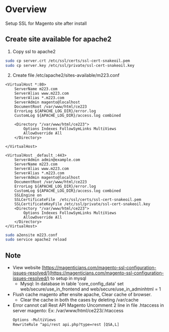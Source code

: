 # Overview
Setup SSL for Magento site after install

## Create site available for apache2
1. Copy ssl to apache2
```bash
sudo cp server.crt /etc/ssl/certs/ssl-cert-snakeoil.pem
sudo cp server.key /etc/ssl/private/ssl-cert-snakeoil.key
```
2. Create file /etc/apache2/sites-available/m223.conf
```text
<VirtualHost *:80>
    ServerName m223.com
    ServerAlias www.m223.com
    ServerAlias *.m223.com
    ServerAdmin magento@localhost
    DocumentRoot /var/www/html/ce223
	ErrorLog ${APACHE_LOG_DIR}/error.log
    CustomLog ${APACHE_LOG_DIR}/access.log combined

    <Directory "/var/www/html/ce223">
        Options Indexes FollowSymLinks MultiViews
        AllowOverride All
    </Directory>

</VirtualHost>

<VirtualHost _default_:443>
    ServerAdmin admin@example.com
    ServerName m223.com
    ServerAlias www.m223.com
    ServerAlias *.m223.com
    ServerAdmin magento@localhost
    DocumentRoot /var/www/html/ce223
    ErrorLog ${APACHE_LOG_DIR}/error.log
    CustomLog ${APACHE_LOG_DIR}/access.log combined
    SSLEngine on
    SSLCertificateFile  /etc/ssl/certs/ssl-cert-snakeoil.pem
    SSLCertificateKeyFile /etc/ssl/private/ssl-cert-snakeoil.key
    <Directory "/var/www/html/ce223">
        Options Indexes FollowSymLinks MultiViews
        AllowOverride All
    </Directory>
</VirtualHost>
```
```bash
sudo a2ensite m223.conf
sudo service apache2 reload
```
## Note
- View website [https://magenticians.com/magento-ssl-configuration-issues-resolved/](https://magenticians.com/magento-ssl-configuration-issues-resolved/) to setup in mysql
    - Mysql: In database in table 'core_config_data' set web/secure/use_in_frontend and web/secure/use_in_adminhtml = 1
- Flush cache magento after ensite apache, Clear cache of browser.
    - Clear the cache in both the cases by deleting /var/cache
- Error cannot call Rest API Magento
    Uncomment 2 line in file .htaccess in server magento: Ex: /var/www/html/ce223/.htaccess
    ```txt
    Options -MultiViews
    RewriteRule ^api/rest api.php?type=rest [QSA,L]
    ```